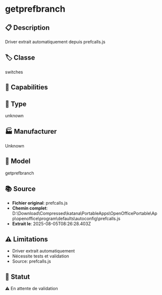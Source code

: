 # getprefbranch

## 📋 Description
Driver extrait automatiquement depuis prefcalls.js

## 🏷️ Classe
switches

## 🔧 Capabilities


## 📡 Type
unknown

## 🏭 Manufacturer
Unknown

## 📱 Model
getprefbranch

## 📚 Source
- **Fichier original**: prefcalls.js
- **Chemin complet**: D:\Download\Compressed\katana\PortableApps\OpenOfficePortable\App\openoffice\program\defaults\autoconfig\prefcalls.js
- **Extrait le**: 2025-08-05T08:26:28.403Z

## ⚠️ Limitations
- Driver extrait automatiquement
- Nécessite tests et validation
- Source: prefcalls.js

## 🚀 Statut
⚠️ En attente de validation
